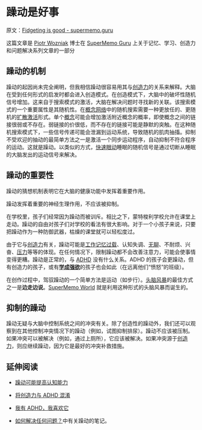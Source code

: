 # 躁动是好事

原文：[Fidgeting is good - supermemo.guru](https://supermemo.guru/wiki/Fidgeting_is_good)

这篇文章是 [Piotr Wozniak](https://supermemo.guru/wiki/Piotr_Wozniak) 博士在 [SuperMemo Guru](https://supermemo.guru/wiki/SuperMemo_Guru) 上关于记忆、学习、创造力和问题解决系列文章的一部分

## 躁动的机制

躁动的起因尚未完全阐明，但我相信躁动很容易用其与[创造力](https://supermemo.guru/wiki/Creativity)的关系来解释。大脑在受到任何形式的启发时都会进入创造模式。在创造模式下，大脑中的破坏性随机信号增加。这来自于搜索模式的激活，大脑在解决问题时寻找新的关联。该搜索模式的一个重要属性是其随机性。在[概念网络](https://supermemo.guru/wiki/Concept_network)中的随机搜索需要一种更放任的、更随机的[扩散激活](https://supermemo.guru/wiki/Spreading_activation)形式。单个[概念](https://supermemo.guru/wiki/Concept)可能会增加激活附近概念的概率，即使概念之间的链接很弱或不存在。弱链接的价很低，而不存在的链接可能是静默的突触。在这种随机搜索模式下，一些信号传递可能会泄漏到运动系统，导致随机的肌肉抽搐。抑制不受欢迎的抽动的最简单方法之一是激活一个同步运动程序，自动抑制不符合程序的运动。这就是躁动。以类似的方式，[快速眼动](https://supermemo.guru/wiki/REM)睡眠的随机信号是通过切断从睡眠的大脑发出的运动信号来解决。

## 躁动的重要性

躁动的猜想机制表明它在大脑的健康功能中发挥着重要作用。

躁动发挥着重要的神经生理作用，不应该被抑制。

在学校里，孩子们经常因为躁动而被训斥。相比之下，蒙特梭利学校允许在课堂上走动。躁动的自由对孩子们对学校的看法有很大影响。对于一个小孩子来说，只要把躁动作为一种防御武器，枯燥的课堂就可以轻松度过。

由于它与[创造力](https://supermemo.guru/wiki/Creativity)有关，躁动可能是[工作记忆过载](https://supermemo.guru/wiki/Cognitive_overload)、认知失调、[无聊](https://supermemo.guru/wiki/Boredom)、不耐烦、兴奋、[压力](https://supermemo.guru/wiki/Stress)等等的体现。在任何情况下，限制躁动都不会改善注意力，可能会使事情变得更糟。躁动是正常的，与 [ADHD](https://supermemo.guru/wiki/ADHD) 没有什么关系。ADHD 的孩子会更躁动，但有创造力的孩子，或有[**学成强欲**](https://supermemo.guru/wiki/Rage_to_master)的孩子也会如此（在远离他们“愤怒”的班级）。

在创作过程中，驾驭躁动的一个简单方法是运动（如步行）。[头脑风暴](https://supermemo.guru/wiki/Brainstorming)的最佳方式之一是**边走边说**。[SuperMemo World](https://supermemo.guru/wiki/SuperMemo_World) 就是利用这种形式的头脑风暴而诞生的。

## 抑制的躁动

躁动无疑与大脑中控制系统之间的冲突有关。除了创造性的躁动外，我们还可以观察到在其他控制冲突情况下的躁动（例如，试图抑制排尿）。躁动不应该被压制。如果冲突可以被解决（例如，通过上厕所），它应该被解决。如果冲突源于[创造力](https://supermemo.guru/wiki/Creativity)，则应继续躁动，因为它是最好的冲突补救措施。

## 延伸阅读

- [躁动可能提高认知能力](https://supermemo.guru/wiki/Fidgeting_may_improve_cognitive_performance)

- [将创造力与 ADHD 混淆](https://supermemo.guru/wiki/Confusing_creativity_with_ADHD)

- [我有 ADHD，我喜欢它](https://supermemo.guru/wiki/I_have_ADHD_and_I_love_it)

- [如何解决任何问题？](https://supermemo.guru/wiki/How_to_solve_any_problem%3F)中有关躁动的笔记。